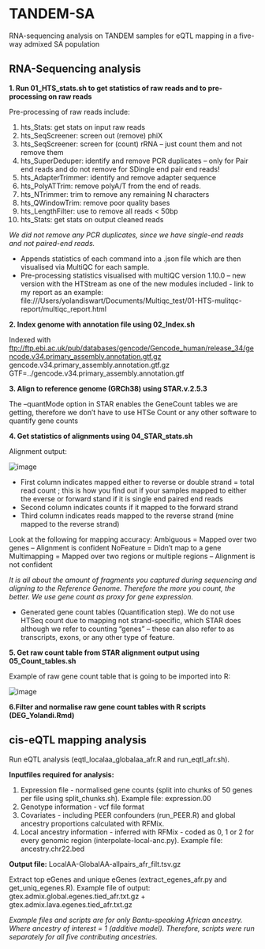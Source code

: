 # TANDEM-SA
RNA-sequencing analysis on TANDEM samples for eQTL mapping in a five-way admixed SA population

## RNA-Sequencing analysis 

**1. Run 01_HTS_stats.sh to get statistics of raw reads and to pre-processing on raw reads**

Pre-processing of raw reads include:
1.	hts_Stats: get stats on input raw reads
2.	hts_SeqScreener: screen out (remove) phiX
3.	hts_SeqScreener: screen for (count) rRNA – just count them and not remove them 
4.	hts_SuperDeduper: identify and remove PCR duplicates – only for Pair end reads and do not remove for SDingle end pair end reads!
5.	hts_AdapterTrimmer: identify and remove adapter sequence
6.	hts_PolyATTrim: remove polyA/T from the end of reads.
7.	hts_NTrimmer: trim to remove any remaining N characters
8.	hts_QWindowTrim: remove poor quality bases
9.	hts_LengthFilter: use to remove all reads < 50bp
10.	hts_Stats: get stats on output cleaned reads

*We did not remove any PCR duplicates, since we have single-end reads and not paired-end reads.* 

- Appends statistics of each command into a .json file which are then visualised via MultiQC for each sample. 
- Pre-processing statistics visualised with multiQC version 1.10.0 – new version with the HTStream as one of the new modules included - link to my report as an example: file:///Users/yolandiswart/Documents/Multiqc_test/01-HTS-mulitqc-report/multiqc_report.html

**2. Index genome with annotation file using 02_Index.sh** 

Indexed with ftp://ftp.ebi.ac.uk/pub/databases/gencode/Gencode_human/release_34/gencode.v34.primary_assembly.annotation.gtf.gz gencode.v34.primary_assembly.annotation.gtf.gz
GTF=../gencode.v34.primary_assembly.annotation.gtf

**3. Align to reference genome (GRCh38) using STAR.v.2.5.3**

The –quantMode option in STAR enables the GeneCount tables we are getting, therefore we don’t have to use HTSe Count or any other software to quantify gene counts 

**4. Get statistics of alignments using 04_STAR_stats.sh**

Alignment output: 

![image](https://user-images.githubusercontent.com/49681556/196138925-97c9dfcd-1f06-4c94-9025-c3e6cd9aca81.png)

- First column indicates mapped either to reverse or double strand = total read count ; this is how you find out if your samples mapped to either the everse or forward stand if it is single end paired end reads
- Second column indicates counts if it mapped to the forward strand
- Third column indicates reads mapped to the reverse strand (mine mapped to the reverse strand)

Look at the following for mapping accuracy: 
      Ambiguous = Mapped over two genes – Alignment is confident 
      NoFeature = Didn’t map to a gene 
      Multimapping = Mapped over two regions or multiple regions – Alignment is not confident 

*It is all about the amount of fragments you captured during sequencing and aligning to the Reference Genome. Therefore the more you count, the better. We use gene count as proxy for gene expression.*

- Generated gene count tables (Quantification step). We do not use HTSeq count due to mapping not strand-specific, which STAR does although we refer to counting “genes” – these can also refer to as transcripts, exons, or any other type of feature. 

**5. Get raw count table from STAR alignment output using 05_Count_tables.sh**

Example of raw gene count table that is going to be imported into R:

![image](https://user-images.githubusercontent.com/49681556/196139688-2e68520f-db89-4c6e-891c-329df7b80838.png)

**6.Filter and normalise raw gene count tables with R scripts (DEG_Yolandi.Rmd)**


## cis-eQTL mapping analysis

Run eQTL analysis (eqtl_localaa_globalaa_afr.R and run_eqtl_afr.sh). 

**Inputfiles required for analysis:**
1. Expression file - normalised gene counts (split into chunks of 50 genes per file using split_chunks.sh). Example file: expression.00
2. Genotype information - vcf file format 
3. Covariates - including PEER confounders (run_PEER.R) and global ancestry proportions calculated with RFMix. 
4. Local ancestry information - inferred with RFMix - coded as 0, 1 or 2 for every genomic region (interpolate-local-anc.py). Example file: ancestry.chr22.bed

**Output file:** LocalAA-GlobalAA-allpairs_afr_filt.tsv.gz

Extract top eGenes and unique eGenes (extract_egenes_afr.py and get_uniq_egenes.R). 
Example file of output: gtex.admix.global.egenes.tied_afr.txt.gz +  gtex.admix.lava.egenes.tied_afr.txt.gz


*Example files and scripts are for only Bantu-speaking African ancestry. Where ancestry of interest = 1 (additive model). Therefore, scripts were run separately for all five contributing ancestries.*
